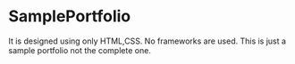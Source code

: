 # SamplePortfolio
It is designed using only HTML,CSS. No frameworks are used. This is just a sample portfolio not the complete one.
